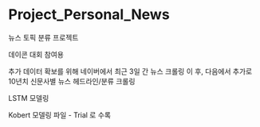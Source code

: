 # Project_Personal_News

뉴스 토픽 분류 프로젝트

데이콘 대회 참여용

추가 데이터 확보를 위해 네이버에서 최근 3일 간 뉴스 크롤링 이 후, 다음에서 추가로 10년치 신문사별 뉴스 헤드라인/분류 크롤링

LSTM 모델링


Kobert 모델링 파일 - Trial 로 수록
